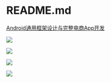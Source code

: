 # README.md

[Android通用框架设计与完整电商App开发](https://coding.imooc.com/class/116.html)

![](http://wz2img.oss-cn-beijing.aliyuncs.com/2020/01/15/15738868362023.jpg)

![](http://wz2img.oss-cn-beijing.aliyuncs.com/2020/01/15/15738868753287.jpg)

![](http://wz2img.oss-cn-beijing.aliyuncs.com/2020/01/15/15738868916019.jpg)

![](http://wz2img.oss-cn-beijing.aliyuncs.com/2020/01/15/15738869099886.jpg)